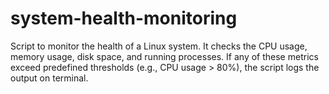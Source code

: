 # system-health-monitoring
Script to monitor the health of a Linux system. It checks the CPU usage, memory usage, disk space, and running processes. If any of these metrics exceed predefined thresholds (e.g., CPU usage > 80%), the script logs the output on terminal.
